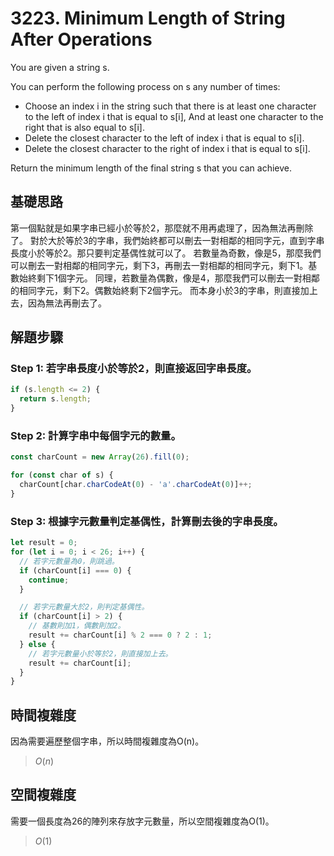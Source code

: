 # 3223. Minimum Length of String After Operations

You are given a string s.

You can perform the following process on s any number of times:

* Choose an index i in the string such that there is at least one character to the left of index i that is equal to s[i], 
  And at least one character to the right that is also equal to s[i].
* Delete the closest character to the left of index i that is equal to s[i].
* Delete the closest character to the right of index i that is equal to s[i].

Return the minimum length of the final string s that you can achieve.

## 基礎思路

第一個點就是如果字串已經小於等於2，那麼就不用再處理了，因為無法再刪除了。
對於大於等於3的字串，我們始終都可以刪去一對相鄰的相同字元，直到字串長度小於等於2。那只要判定基偶性就可以了。
若數量為奇數，像是5，那麼我們可以刪去一對相鄰的相同字元，剩下3，再刪去一對相鄰的相同字元，剩下1。基數始終剩下1個字元。
同理，若數量為偶數，像是4，那麼我們可以刪去一對相鄰的相同字元，剩下2。偶數始終剩下2個字元。
而本身小於3的字串，則直接加上去，因為無法再刪去了。

## 解題步驟

### Step 1: 若字串長度小於等於2，則直接返回字串長度。

```typescript
if (s.length <= 2) {
  return s.length;
}
```

### Step 2: 計算字串中每個字元的數量。

```typescript
const charCount = new Array(26).fill(0);

for (const char of s) {
  charCount[char.charCodeAt(0) - 'a'.charCodeAt(0)]++;
}
```

### Step 3: 根據字元數量判定基偶性，計算刪去後的字串長度。

```typescript
let result = 0;
for (let i = 0; i < 26; i++) {
  // 若字元數量為0，則跳過。
  if (charCount[i] === 0) {
    continue;
  }

  // 若字元數量大於2，則判定基偶性。
  if (charCount[i] > 2) {
    // 基數則加1，偶數則加2。
    result += charCount[i] % 2 === 0 ? 2 : 1;
  } else {
    // 若字元數量小於等於2，則直接加上去。
    result += charCount[i];
  }
}
```

## 時間複雜度
因為需要遍歷整個字串，所以時間複雜度為O(n)。

> $O(n)$

## 空間複雜度
需要一個長度為26的陣列來存放字元數量，所以空間複雜度為O(1)。

> $O(1)$
